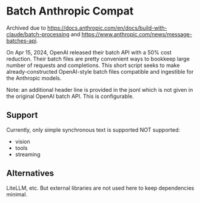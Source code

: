 # Batch Anthropic Compat

Archived due to https://docs.anthropic.com/en/docs/build-with-claude/batch-processing and https://www.anthropic.com/news/message-batches-api.


On Apr 15, 2024, OpenAI released their batch API with a 50% cost reduction. Their batch files are pretty convenient ways to bookkeep large number of requests and completions. This short script seeks to make already-constructed OpenAI-style batch files compatible and ingestible for the Anthropic models.

Note: an additional header line is provided in the jsonl which is not given in the original OpenAI batch API. This is configurable.

## Support

Currently, only simple synchronous text is supported
NOT supported: 
- vision
- tools
- streaming


## Alternatives

LiteLLM, etc.
But external libraries are not used here to keep dependencies minimal.
